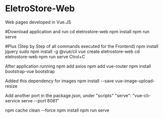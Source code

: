 # EletroStore-Web
Web pages developed in Vue.JS

#Download application and run
cd eletrostore-web
npm install
npm run serve

#Plus (Step by Step of all commands executed for the Frontend)
npm install jquery
sudo npm install -g @vue/cli
vue create eletrostore-web
cd eletrostore-web
npm run serve
Ctrol+C

After application running
npm add axios
npm add vue-router
npm install bootstrap-vue bootstrap

Added this dependency for images
npm install --save vue-image-upload-resize

Add another port in the package.json, under "scripts" 
	"serve": "vue-cli-service serve --port 8081"
	
npm cache clean --force
npm install
npm run serve